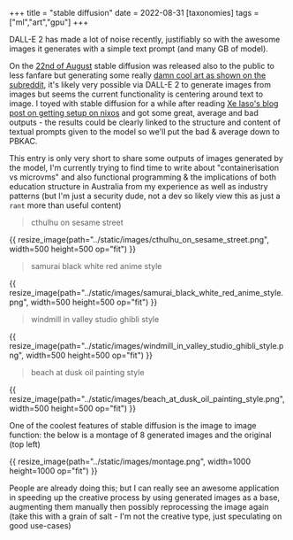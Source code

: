 +++
title = "stable diffusion"
date = 2022-08-31
[taxonomies]
tags = ["ml","art","gpu"]
+++

DALL-E 2 has made a lot of noise recently, justifiably so with the awesome images it generates
with a simple text prompt (and many GB of model).

On the [22nd of August](https://stability.ai/blog/stable-diffusion-public-release) stable diffusion was
released also to the public to less fanfare but generating some really
[damn cool art as shown on the subreddit](https://www.reddit.com/r/StableDiffusion/), it's likely very possible via
DALL-E 2 to generate images from images but seems the current functionality is centering around text to image.
I toyed with stable diffusion for a while after reading [Xe Iaso's blog post on getting setup on nixos](https://xeiaso.net/blog/stable-diffusion-nixos)
and got some great, average and bad outputs - the results could be clearly linked to the structure and content of
textual prompts given to the model so we'll put the bad & average down to PBKAC.

This entry is only very short to share some outputs of images generated by the model, I'm currently trying to find
time to write about "containerisation vs microvms" and also functional programming & the implications of both
education structure in Australia from my experience as well as industry patterns (but I'm just a security dude, not a dev
so likely view this as just a `rant` more than useful content)

> cthulhu on sesame street

{{ resize_image(path="../static/images/cthulhu_on_sesame_street.png", width=500 height=500 op="fit") }}

> samurai black white red anime style

{{ resize_image(path="../static/images/samurai_black_white_red_anime_style.png", width=500 height=500 op="fit") }}

> windmill in valley studio ghibli style

{{ resize_image(path="../static/images/windmill_in_valley_studio_ghibli_style.png", width=500 height=500 op="fit") }}

> beach at dusk oil painting style

{{ resize_image(path="../static/images/beach_at_dusk_oil_painting_style.png", width=500 height=500 op="fit") }}

One of the coolest features of stable diffusion is the image to image function: the below is a montage of 8 generated images and the original (top left)

{{ resize_image(path="../static/images/montage.png", width=1000 height=1000 op="fit") }}

People are already doing this; but I can really see an awesome application in speeding up the creative process by using generated images as a base,
augmenting them manually then possibly reprocessing the image again (take this with a grain of salt - I'm not the creative type, just speculating on good use-cases)
